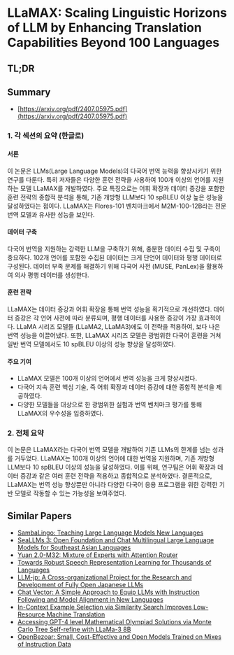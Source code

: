 # LLaMAX: Scaling Linguistic Horizons of LLM by Enhancing Translation Capabilities Beyond 100 Languages
## TL;DR
## Summary
- [https://arxiv.org/pdf/2407.05975.pdf](https://arxiv.org/pdf/2407.05975.pdf)

### 1. 각 섹션의 요약 (한글로)

#### 서론
이 논문은 LLMs(Large Language Models)의 다국어 번역 능력을 향상시키기 위한 연구를 다룬다. 특히 저자들은 다양한 훈련 전략을 사용하여 100개 이상의 언어를 지원하는 모델 LLaMAX를 개발하였다. 주요 특징으로는 어휘 확장과 데이터 증강을 포함한 훈련 전략의 종합적 분석을 통해, 기존 개방형 LLM보다 10 spBLEU 이상 높은 성능을 달성하였다는 점이다. LLaMAX는 Flores-101 벤치마크에서 M2M-100-12B라는 전문 번역 모델과 유사한 성능을 보인다.

#### 데이터 구축
다국어 번역을 지원하는 강력한 LLM을 구축하기 위해, 충분한 데이터 수집 및 구축이 중요하다. 102개 언어를 포함한 수집된 데이터는 크게 단언어 데이터와 평행 데이터로 구성된다. 데이터 부족 문제를 해결하기 위해 다국어 사전 (MUSE, PanLex)을 활용하여 의사 평행 데이터를 생성한다.

#### 훈련 전략
LLaMAX는 데이터 증강과 어휘 확장을 통해 번역 성능을 획기적으로 개선하였다. 데이터 증강은 각 언어 사전에 따라 분류되며, 평행 데이터를 사용한 증강이 가장 효과적이다. LLaMA 시리즈 모델들 (LLaMA2, LLaMA3)에도 이 전략을 적용하여, 보다 나은 번역 성능을 이끌어냈다. 또한, LLaMAX 시리즈 모델은 광범위한 다국어 훈련을 거쳐 일반 번역 모델에서도 10 spBLEU 이상의 성능 향상을 달성하였다.

#### 주요 기여
- LLaMAX 모델은 100개 이상의 언어에서 번역 성능을 크게 향상시켰다.
- 다국어 지속 훈련 핵심 기술, 즉 어휘 확장과 데이터 증강에 대한 종합적 분석을 제공하였다.
- 다양한 모델들을 대상으로 한 광범위한 실험과 번역 벤치마크 평가를 통해 LLaMAX의 우수성을 입증하였다.

### 2. 전체 요약

이 논문은 LLaMAX라는 다국어 번역 모델을 개발하여 기존 LLMs의 한계를 넘는 성과를 거두었다. LLaMAX는 100개 이상의 언어에 대한 번역을 지원하며, 기존 개방형 LLM보다 10 spBLEU 이상의 성능을 달성하였다. 이를 위해, 연구팀은 어휘 확장과 데이터 증강과 같은 여러 훈련 전략을 적용하고 종합적으로 분석하였다. 결론적으로, LLaMAX는 번역 성능 향상뿐만 아니라 다양한 다국어 응용 프로그램을 위한 강력한 기반 모델로 작동할 수 있는 가능성을 보여주었다.

## Similar Papers
- [SambaLingo: Teaching Large Language Models New Languages](2404.05829.md)
- [SeaLLMs 3: Open Foundation and Chat Multilingual Large Language Models for Southeast Asian Languages](2407.19672.md)
- [Yuan 2.0-M32: Mixture of Experts with Attention Router](2405.17976.md)
- [Towards Robust Speech Representation Learning for Thousands of Languages](2407.00837.md)
- [LLM-jp: A Cross-organizational Project for the Research and Development of Fully Open Japanese LLMs](2407.03963.md)
- [Chat Vector: A Simple Approach to Equip LLMs with Instruction Following and Model Alignment in New Languages](2310.04799.md)
- [In-Context Example Selection via Similarity Search Improves Low-Resource Machine Translation](2408.00397.md)
- [Accessing GPT-4 level Mathematical Olympiad Solutions via Monte Carlo Tree Self-refine with LLaMa-3 8B](2406.07394.md)
- [OpenBezoar: Small, Cost-Effective and Open Models Trained on Mixes of Instruction Data](2404.12195.md)
